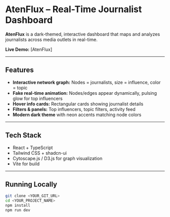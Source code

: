 # AtenFlux – Real-Time Journalist Dashboard

**AtenFlux** is a dark-themed, interactive dashboard that maps and analyzes journalists across media outlets in real-time.

**Live Demo:** [AtenFlux]

---

## Features

- **Interactive network graph:** Nodes = journalists, size = influence, color = topic  
- **Fake real-time animation:** Nodes/edges appear dynamically, pulsing glow for top influencers  
- **Hover info cards:** Rectangular cards showing journalist details  
- **Filters & panels:** Top influencers, topic filters, activity feed  
- **Modern dark theme** with neon accents matching node colors  

---

## Tech Stack

- React + TypeScript  
- Tailwind CSS + shadcn-ui  
- Cytoscape.js / D3.js for graph visualization  
- Vite for build  

---

## Running Locally

```bash
git clone <YOUR_GIT_URL>
cd <YOUR_PROJECT_NAME>
npm install
npm run dev
